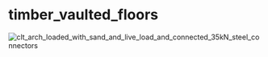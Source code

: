 # timber_vaulted_floors

![clt_arch_loaded_with_sand_and_live_load_and_connected_35kN_steel_connectors](https://github.com/user-attachments/assets/9cf18a3a-1343-4981-880c-e6a00aa63cfd)
